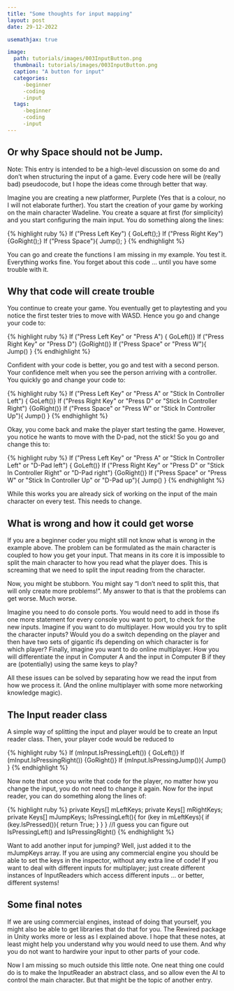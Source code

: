 ```yaml
---
title: "Some thoughts for input mapping" 
layout: post
date: 29-12-2022

usemathjax: true

image: 
  path: tutorials/images/003InputButton.png 
  thumbnail: tutorials/images/003InputButton.png
  caption: "A button for input"
  categories:
     -beginner
     -coding
     -input
  tags:
     -beginner
     -coding
     -input
---
```


<h2> Or why Space should not be Jump. </h2>

Note: This entry is intended to be a high-level discussion on some do and don’t when structuring the input of a game. Every code here will be (really bad) pseudocode, but I hope the ideas come through better that way.

Imagine you are creating a new platformer, Purplete (Yes that is a colour, no I will not elaborate further). You start the creation of your game by working on the main character Wadeline. You create a square at first (for simplicity) and you start configuring the main input. You do something along the lines:

{% highlight ruby %}
If ("Press Left Key") { GoLeft();}
If ("Press Right Key") {GoRight();}
If ("Press Space"){ Jump(); }
{% endhighlight %}


You can go and create the functions I am missing in my example. You test it. Everything works fine. You forget about this code … until you have some trouble with it.

<h2> Why that code will create trouble </h2>

You continue to create your game. You eventually get to playtesting and you notice the first tester tries to move with WASD. Hence you go and change your code to:

{% highlight ruby %}
If ("Press Left Key" or "Press A") { GoLeft()}
If ("Press Right Key" or "Press D") {GoRight()}
If ("Press Space" or "Press W"){ Jump() }
{% endhighlight %}

Confident with your code is better, you go and test with a second person. Your confidence melt when you see the person arriving with a controller. You quickly go and change your code to:


{% highlight ruby %}
If ("Press Left Key" or "Press A" or "Stick In Controller Left") { GoLeft()}
If ("Press Right Key" or "Press D" or "Stick In Controller Right") {GoRight()}
If ("Press Space" or "Press W" or "Stick In Controller Up"){ Jump() }
{% endhighlight %}

Okay, you come back and make the player start testing the game. However, you notice he wants to move with the D-pad, not the stick! So you go and change this to:

{% highlight ruby %}
If ("Press Left Key" or "Press A" or "Stick In Controller Left" or "D-Pad left") { GoLeft()}
If ("Press Right Key" or "Press D" or "Stick In Controller Right" or  "D-Pad right") {GoRight()}
If ("Press Space" or "Press W" or "Stick In Controller Up" or  "D-Pad up"){ Jump() }
{% endhighlight %}

While this works you are already sick of working on the input of the main character on every test. This needs to change.

<h2> What is wrong and how it could get worse </h2>

If you are a beginner coder you might still not know what is wrong in the example above. The problem can be formulated as the main character is coupled to how you get your input. That means in its core it is impossible to split the main character to how you read what the player does. This is screaming that we need to split the input reading from the character.

Now, you might be stubborn. You might say “I don’t need to split this, that will only create more problems!”. My answer to that is that the problems can get worse. Much worse.

Imagine you need to do console ports. You would need to add in those ifs one more statement for every console you want to port, to check for the new inputs. Imagine if you want to do multiplayer. How would you try to split the character inputs? Would you do a switch depending on the player and then have two sets of gigantic ifs depending on which character is for which player? Finally, imagine you want to do online multiplayer. How you will differentiate the input in Computer A and the input in Computer B if they are (potentially) using the same keys to play?

All these issues can be solved by separating how we read the input from how we process it. (And the online multiplayer with some more networking knowledge magic).

<h2> The Input reader class </h2>

A simple way of splitting the input and player would be to create an Input reader class. Then, your player code would be reduced to


{% highlight ruby %}
If (mInput.IsPressingLeft()) { GoLeft()}
If (mInput.IsPressingRight()) {GoRight()}
If (mInput.IsPressingJump()){ Jump() }
{% endhighlight %}

Now note that once you write that code for the player, no matter how you change the input, you do not need to change it again. Now for the input reader, you can do something along the lines of:


{% highlight ruby %}
private Keys[] mLeftKeys;
private Keys[] mRightKeys;
private Keys[] mJumpKeys;
IsPressingLeft(){
   for (key in mLeftKeys){ 
   	if (key.IsPressed()){ return True; }
   }
}
//I guess you can figure out IsPressingLeft() and IsPressingRight()
{% endhighlight %}

Want to add another input for jumping? Well, just added it to the mJumpKeys array. If you are using any commercial engine you should be able to set the keys in the inspector, without any extra line of code! If you want to deal with different inputs for multiplayer; just create different instances of InputReaders which access different inputs … or better, different systems!

<h2> Some final notes </h2>

If we are using commercial engines, instead of doing that yourself, you might also be able to get libraries that do that for you. The Rewired package in Unity works more or less as I explained above. I hope that these notes, at least might help you understand why you would need to use them. And why you do not want to hardwire your input to other parts of your code.

Now I am missing so much outside this little note. One neat thing one could do is to make the InputReader an abstract class, and so allow even the AI to control the main character. But that might be the topic of another entry.

